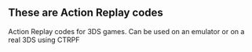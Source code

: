 ## These are Action Replay codes

Action Replay codes for 3DS games. Can be used on an emulator or on a real 3DS using CTRPF